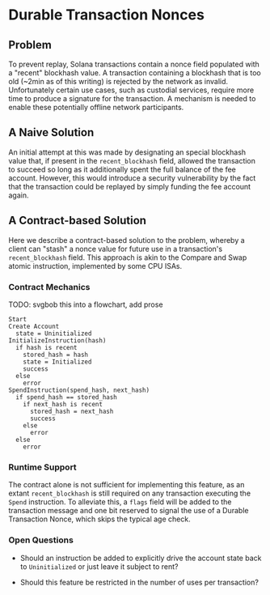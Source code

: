 # Durable Transaction Nonces

## Problem

To prevent replay, Solana transactions contain a nonce field populated with a
"recent" blockhash value. A transaction containing a blockhash that is too old
(~2min as of this writing) is rejected by the network as invalid. Unfortunately
certain use cases, such as custodial services, require more time to produce a
signature for the transaction. A mechanism is needed to enable these potentially
offline network participants.

## A Naive Solution

An initial attempt at this was made by designating an special blockhash value
that, if present in the `recent_blockhash` field, allowed the transaction to
succeed so long as it additionally spent the full balance of the fee account.
However, this would introduce a security vulnerability by the fact that the
transaction could be replayed by simply funding the fee account again.

## A Contract-based Solution

Here we describe a contract-based solution to the problem, whereby a client can
"stash" a nonce value for future use in a transaction's `recent_blockhash`
field. This approach is akin to the Compare and Swap atomic instruction,
implemented by some CPU ISAs.

### Contract Mechanics

TODO: svgbob this into a flowchart, add prose

```text
Start
Create Account
  state = Uninitialized
InitializeInstruction(hash)
  if hash is recent
    stored_hash = hash
    state = Initialized
    success
  else
    error
SpendInstruction(spend_hash, next_hash)
  if spend_hash == stored_hash
    if next_hash is recent
      stored_hash = next_hash
      success
    else
      error
  else
    error
```

### Runtime Support

The contract alone is not sufficient for implementing this feature, as an extant
`recent_blockhash` is still required on any transaction executing the `Spend`
instruction. To alleviate this, a `flags` field will be added to the transaction
message and one bit reserved to signal the use of a Durable Transaction Nonce,
which skips the typical age check.

### Open Questions

* Should an instruction be added to explicitly drive the account state back to
`Uninitialized` or just leave it subject to rent?

* Should this feature be restricted in the number of uses per transaction?
